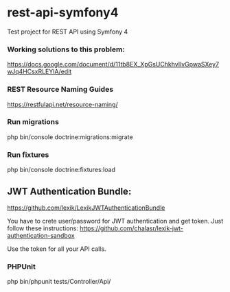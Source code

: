 # rest-api-symfony4
Test project for REST API using Symfony 4

### Working solutions to this problem:
https://docs.google.com/document/d/11tb8EX_XpGsUChkhvIlvGpwaSXey7wJq4HCsxRLEYlA/edit

### REST Resource Naming Guides
https://restfulapi.net/resource-naming/

### Run migrations
php bin/console doctrine:migrations:migrate

### Run fixtures
php bin/console doctrine:fixtures:load

## JWT Authentication Bundle:
https://github.com/lexik/LexikJWTAuthenticationBundle

You have to crete user/password for JWT authentication and get token. Just follow these instructions:
https://github.com/chalasr/lexik-jwt-authentication-sandbox

Use the token for all your API calls.

### PHPUnit
php bin/phpunit tests/Controller/Api/
